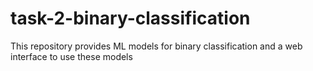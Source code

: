 # task-2-binary-classification
This repository provides ML models for binary classification and a web interface to use these models
